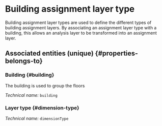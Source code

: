 # Building assignment layer type
<!--- THIS FILE IS GENERATED PLEASE DO NOT EDIT IT DIRECTLY --->

Building assignment layer types are used to define the different types of building assignment layers. By associating an assignment layer type with a building, this allows an analysis layer to be transformed into an assignment layer.

<OH code="dimensionTypeToBuilding"/>







## Associated entities (unique) {#properties-belongs-to}

### Building {#building}

The building is used to group the floors

*Technical name:* ```building```
<PH code="dimensionTypeToBuilding:building"/>

### Layer type {#dimension-type}



*Technical name:* ```dimensionType```
<PH code="dimensionTypeToBuilding:dimensionType"/>





